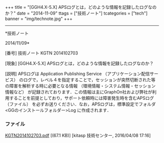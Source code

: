 ﻿+++
title = "[GGH4.X-5.X] APSログとは，どのような情報を記録したログなのか？"
date = "2014-11-09"
ttags = ["技術ノート"]
tcategories = ["tech"]
banner = "img/technote.jpg"
+++

-----------------------------------------------------------------------------------------------------------------------------

*技術ノート

2014/11/09*


[番号]
技術ノート KGTN 2014102703

[現象]
[GGH4.X-5.X] APSログとは，どのような情報を記録したログなのか？

[説明]
APSログは Application Publishing Service
（アプリケーション配信サービス）
のログで，レベル４を指定することで，セッションが突然切断された等の障害を解析する時に必要となる情報
（環境情報・システム情報・セッション情報など）
が記録されております．この情報は主にGraphOn社および弊社が利用することを前提としており，サポート依頼時には障害発生時を含むAPSログ
（ファイル） を必ずお送りください．なお，APSログは，標準設定でフォルダ
<GGのインストールフォルダー>Log に作成されます．


### ファイル

 
 


[KGTN2014102703.pdf](http://techreport.kitasp.net/attachments/download/2515/KGTN2014102703.pdf)
 [(67.1 KB)] [kitasp 技術センター, 2016/04/08
17:16]


 


 

